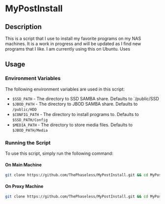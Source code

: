 # MyPostInstall

## Description

This is a script that I use to install my favorite programs on my NAS machines. It is a work in progress and will be updated as I find new programs that I like. I am currently using this on Ubuntu. Uses

## Usage

### Environment Variables

The following environment variables are used in this script:

- `$SSD_PATH` - The directory to SSD SAMBA share. Defaults to `/public/SSD
- `$JBOD_PATH` - The directory to JBOD SAMBA share. Defaults to `/public/HDD`
- `$CONFIG_PATH` - The directory to install programs to. Defaults to `$SSD_PATH/Config`
- `$MEDIA_PATH` - The directory to store media files. Defaults to `$JBOD_PATH/Media`

### Running the Script

To use this script, simply run the following command:

#### On Main Machine

``` bash
git clone https://github.com/ThePhaseless/MyPostInstall.git && cd MyPostInstall && chmod +x install.sh && ./install.sh
```

#### On Proxy Machine

``` bash
git clone https://github.com/ThePhaseless/MyPostInstall.git && cd MyPostInstall && chmod +x proxy-install.sh && ./proxy-install.sh
```
